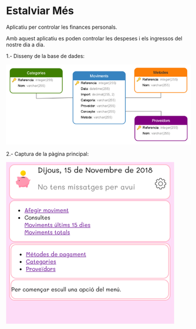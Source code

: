 # Estalviar Més

Aplicatiu per controlar les finances personals.

Amb aquest aplicatiu es poden controlar les despeses i els ingressos del nostre dia a dia.

 1.- Disseny de la base de dades:

 ![Screenshot](images/BD.png)
 
 2.- Captura de la pàgina principal:
 
![Screenshot](images/screenshot_1.png)

